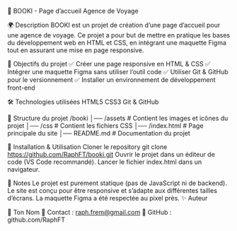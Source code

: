 📖 BOOKI - Page d’accueil Agence de Voyage

🌍 Description
BOOKI est un projet de création d’une page d’accueil pour une agence de voyage. Ce projet a pour but de mettre en pratique les bases du développement web en HTML et CSS, en intégrant une maquette Figma tout en assurant une mise en page responsive.

🎯 Objectifs du projet
✅ Créer une page responsive en HTML & CSS
✅ Intégrer une maquette Figma sans utiliser l’outil code
✅ Utiliser Git & GitHub pour le versionnement
✅ Installer un environnement de développement front-end

🛠️ Technologies utilisées
HTML5
CSS3
Git & GitHub

📁 Structure du projet
/booki
│── /assets        # Contient les images et icônes du projet
│── /css           # Contient les fichiers CSS
│── /index.html    # Page principale du site
│── README.md      # Documentation du projet

🚀 Installation & Utilisation
Cloner le repository
git clone https://github.com/RaphFT/booki.git
Ouvrir le projet dans un éditeur de code (VS Code recommandé).
Lancer le fichier index.html dans un navigateur.

📌 Notes
Le projet est purement statique (pas de JavaScript ni de backend).
Le site est conçu pour être responsive et s’adapte aux différentes tailles d’écrans.
La maquette Figma a été respectée au pixel près.
✨ Auteur

👤 Ton Nom
📧 Contact : raph.frem@gmail.com
🔗 GitHub : github.com/RaphFT

